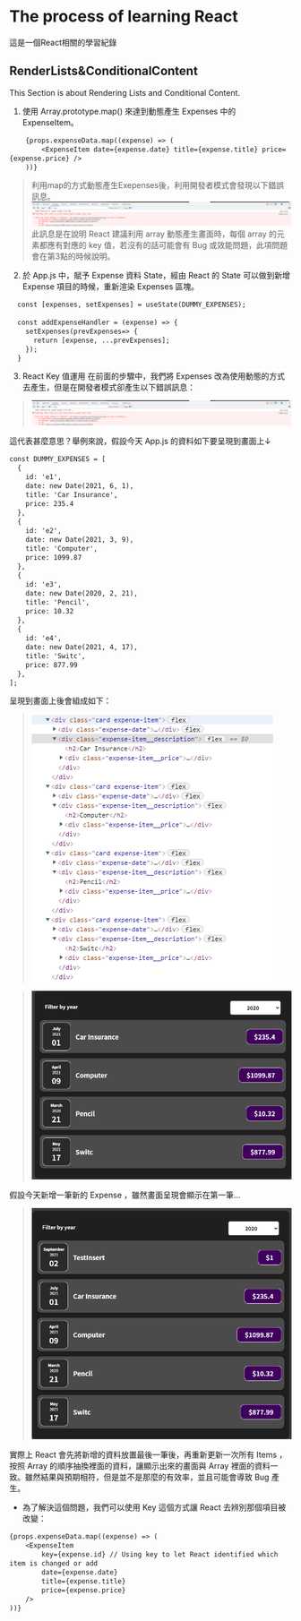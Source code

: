 # The process of learning React
這是一個React相關的學習紀錄

## RenderLists&ConditionalContent
This Section is about Rendering Lists and Conditional Content.


1. 使用 Array.prototype.map() 來達到動態產生 Expenses 中的 ExpenseItem。
```
    {props.expenseData.map((expense) => (
        <ExpenseItem date={expense.date} title={expense.title} price={expense.price} />
    ))}
```
> 利用map的方式動態產生Exepenses後，利用開發者模式會發現以下錯誤訊息。
> ![UniqueKey](img/UniqueKey.png)
> 此訊息是在說明 React 建議利用 array 動態產生畫面時，每個 array 的元素都應有對應的 key 值，若沒有的話可能會有 Bug 或效能問題，此項問題會在第3點的時候說明。

2. 於 App.js 中，賦予 Expense 資料 State，經由 React 的 State 可以做到新增 Expense 項目的時候，重新渲染 Expenses 區塊。
```
  const [expenses, setExpenses] = useState(DUMMY_EXPENSES);

  const addExpenseHandler = (expense) => {
    setExpenses(prevExpenses=> {
      return [expense, ...prevExpenses];
    });
  }
```

3. React Key 值運用
在前面的步驟中，我們將 Expenses 改為使用動態的方式去產生，但是在開發者模式卻產生以下錯誤訊息：
> ![UniqueKey](img/UniqueKey.png)

這代表甚麼意思？舉例來說，假設今天 App.js 的資料如下要呈現到畫面上↓
```
const DUMMY_EXPENSES = [
  {
    id: 'e1',
    date: new Date(2021, 6, 1),
    title: 'Car Insurance',
    price: 235.4
  },
  {
    id: 'e2',
    date: new Date(2021, 3, 9),
    title: 'Computer',
    price: 1099.87
  },
  {
    id: 'e3',
    date: new Date(2020, 2, 21),
    title: 'Pencil',
    price: 10.32
  },
  {
    id: 'e4',
    date: new Date(2021, 4, 17),
    title: 'Switc',
    price: 877.99
  },
];
```
呈現到畫面上後會組成如下：
> ![Expenses](img/Expenses.png)

> ![ExpensesDemo_1](img/ExpensesDemo_1.png)

假設今天新增一筆新的 Expense ，雖然畫面呈現會顯示在第一筆...

> ![ExpensesDemo_2](img/ExpensesDemo_2.png)

實際上 React 會先將新增的資料放置最後一筆後，再重新更新一次所有 Items ，按照 Array 的順序抽換裡面的資料，讓顯示出來的畫面與 Array 裡面的資料一致。雖然結果與預期相符，但是並不是那麼的有效率，並且可能會導致 Bug 產生。

* 為了解決這個問題，我們可以使用 Key 這個方式讓 React 去辨別那個項目被改變：
```
{props.expenseData.map((expense) => (
    <ExpenseItem
        key={expense.id} // Using key to let React identified which item is changed or add
        date={expense.date}
        title={expense.title}
        price={expense.price}
    />
))}
```

